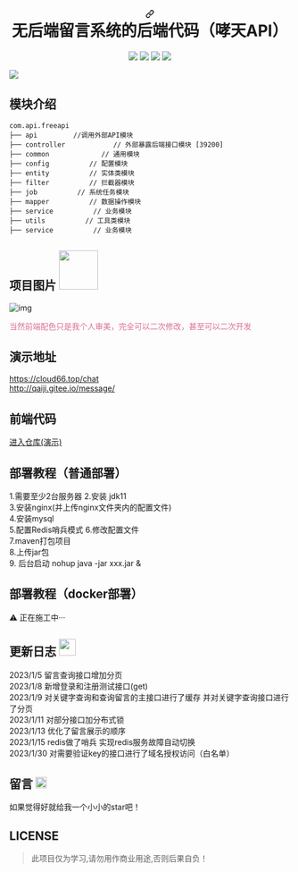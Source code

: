 <h1 align="center" dir="auto"><a id="user-content-vctgo-platform-哮天犬API" class="anchor" aria-hidden="true" href="#vctgo-platform-哮天Api"><svg class="octicon octicon-link" viewBox="0 0 16 16" version="1.1" width="16" height="16" aria-hidden="true"><path fill-rule="evenodd" d="M7.775 3.275a.75.75 0 001.06 1.06l1.25-1.25a2 2 0 112.83 2.83l-2.5 2.5a2 2 0 01-2.83 0 .75.75 0 00-1.06 1.06 3.5 3.5 0 004.95 0l2.5-2.5a3.5 3.5 0 00-4.95-4.95l-1.25 1.25zm-4.69 9.64a2 2 0 010-2.83l2.5-2.5a2 2 0 012.83 0 .75.75 0 001.06-1.06 3.5 3.5 0 00-4.95 0l-2.5 2.5a3.5 3.5 0 004.95 4.95l1.25-1.25a.75.75 0 00-1.06-1.06l-1.25 1.25a2 2 0 01-2.83 0z"></path></svg></a>无后端留言系统的后端代码（哮天API）
</h1>
<p align="center" dir="auto">
<img src="https://img.shields.io/badge/platform-Linux-ff69b4.svg" style="max-width: 100%;"></a>
<img src="https://img.shields.io/badge/language-java-yellowgreen.svg" style="max-width: 100%;"></a>
<a target="_blank" rel="noopener noreferrer nofollow" href="https://camo.githubusercontent.com/8bc4017a2f8c506dc6c1793d2c93353b4dbdcdb49315f79873c7e581dc9e4c2e/68747470733a2f2f696d672e736869656c64732e696f2f62616467652f6c616e67756167652d7368656c6c2d677265656e2e737667"><img src="https://camo.githubusercontent.com/8bc4017a2f8c506dc6c1793d2c93353b4dbdcdb49315f79873c7e581dc9e4c2e/68747470733a2f2f696d672e736869656c64732e696f2f62616467652f6c616e67756167652d7368656c6c2d677265656e2e737667" data-canonical-src="https://img.shields.io/badge/language-shell-green.svg" style="max-width: 100%;"></a>
<img src="https://img.shields.io/badge/language-Vue-yellow.svg" style="max-width: 100%;"></a>
</p>
<img src="https://img.shields.io/badge/QQ-2726225713-orange.svg?style=flat-square" style="max-width: 100%;">

## 模块介绍
<pre class="notranslate"><code>com.api.freeapi     
├── api         //调用外部API模块
├── controller            // 外部暴露后端接口模块 [39200]
├── common             // 通用模块
├── config          // 配置模块
├── entity          // 实体类模块
├── filter          // 拦截器模块
├── job          // 系统任务模块
├── mapper          // 数据操作模块
├── service          // 业务模块
├── utils          // 工具类模块
├── service          // 业务模块
</code></pre>

## 项目图片 <img width="70px" src="https://s1.ax1x.com/2023/02/03/pSsPWWT.png">
![img](https://s1.ax1x.com/2023/02/03/pSsPcoq.png "演示")




<p style="color: palevioletred">当然前端配色只是我个人审美，完全可以二次修改，甚至可以二次开发<p>

## 演示地址
https://cloud66.top/chat \
http://qaiji.gitee.io/message/

## 前端代码
<a href="https://gitee.com/qAiJi/message">进入仓库(演示)</a>

## 部署教程（普通部署）
1.需要至少2台服务器
2.安装 jdk11 \
3.安装nginx(并上传nginx文件夹内的配置文件) \
4.安装mysql \
5.配置Redis哨兵模式
6.修改配置文件 \
7.maven打包项目 \
8.上传jar包 \
9. 后台启动 nohup java -jar xxx.jar &
## 部署教程（docker部署）
<p dir="auto"><g-emoji class="g-emoji" alias="warning" fallback-src="https://github.githubassets.com/images/icons/emoji/unicode/26a0.png">⚠</g-emoji> 正在施工中···</p>

## 更新日志 <img width="30px"  src="https://github.githubassets.com/images/icons/emoji/unicode/1f4dd.png">
2023/1/5 留言查询接口增加分页 \
2023/1/8 新增登录和注册测试接口(get) \
2023/1/9 对关键字查询和查询留言的主接口进行了缓存 并对关键字查询接口进行了分页 \
2023/1/11 对部分接口加分布式锁 \
2023/1/13 优化了留言展示的顺序 \
2023/1/15 redis做了哨兵 实现redis服务故障自动切换 \
2023/1/30 对需要验证key的接口进行了域名授权访问（白名单）

## 留言 <img width='20px' src="https://github.githubassets.com/images/icons/emoji/unicode/1f618.png">
如果觉得好就给我一个小小的star吧！
## LICENSE
<blockquote>
<p dir="auto">此项目仅为学习,请勿用作商业用途,否则后果自负！</p>
</blockquote>
